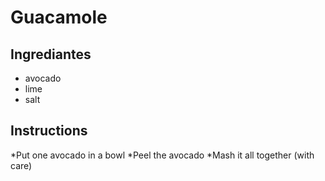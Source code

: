 # Guacamole 
## Ingrediantes
* avocado
* lime
* salt
## Instructions
*Put one avocado in a bowl
*Peel the avocado
*Mash it all together (with care)
